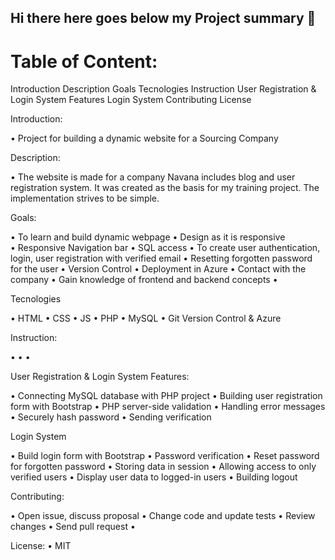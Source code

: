 ## Hi there here goes below my Project summary 👋

# Table of Content:

   Introduction
   Description
   Goals
   Tecnologies
   Instruction
   User Registration & Login System Features
   Login System
   Contributing
   License



 Introduction:

  • Project for building a dynamic website for a Sourcing Company

 Description: 

  • The website is made for a company Navana includes blog and user registration system. It was created as the basis for my training project. The implementation         strives to be simple.
  
  Goals:
 
  • To learn and build dynamic webpage
  • Design as it is responsive	
  • Responsive Navigation bar
  • SQL access
  • To create user authentication, login, user registration with verified email
  • Resetting forgotten password for the user
  • Version Control
  • Deployment in Azure
  • Contact with the company
  • Gain knowledge of frontend and backend concepts
  •
  
 Tecnologies
 
  • HTML
  • CSS
  • JS
  • PHP
  • MySQL
  • Git Version Control & Azure
 
 Instruction:

  •	
  •	
  •	
  

 User Registration & Login System Features:

  • Connecting MySQL database with PHP project
  • Building user registration form with Bootstrap
  • PHP server-side validation
  • Handling error messages
  • Securely hash password
  • Sending verification 
  
  Login System
  
 •	Build login form with Bootstrap
 •	Password verification
 • Reset password for forgotten password
 •	Storing data in session
 •	Allowing access to only verified users
 •	Display user data to logged-in users
 •	Building logout

  Contributing:

 • Open issue, discuss proposal
 •	Change code and update tests
 •	Review changes
 •	Send pull request
 •	

  License: 
  • MIT

